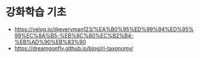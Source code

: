 # 강화학습 기초

- https://velog.io/@everyman123/%EA%B0%95%ED%99%94%ED%95%99%EC%8A%B5-%EB%8C%80%EC%B2%B4-%EB%AD%90%EB%83%90
-  https://dreamgonfly.github.io/blog/rl-taxonomy/
